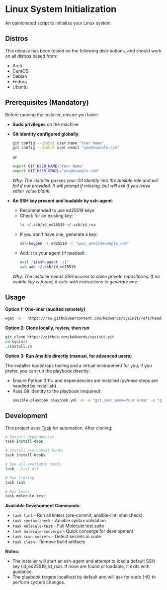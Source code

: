 # Linux System Initialization

An opinionated script to initialize your Linux system.

## Distros

This release has been tested on the following distributions, and should work on all distros based from:

- Arch
- CentOS
- Debian
- Fedora
- Ubuntu

## Prerequisites (Mandatory)

Before running the installer, ensure you have:

- **Sudo privileges** on the machine
- **Git identity configured globally**:
  ```bash
  git config --global user.name "Your Name"
  git config --global user.email "you@example.com"
  ```

  or

  ```bash
  export GIT_USER_NAME="Your Name"
  export GIT_USER_EMAIL="you@example.com"
  ```

  *Why: The installer passes your Git identity into the Ansible role and will fail if not provided. It will prompt if missing, but will exit if you leave either value blank.*

- **An SSH key present and loadable by ssh-agent**:
  - Recommended to use ed25519 keys
  - Check for an existing key:
    ```bash
    ls ~/.ssh/id_ed25519 ~/.ssh/id_rsa
    ```
  - If you don't have one, generate a key:
    ```bash
    ssh-keygen -t ed25519 -C "your_email@example.com"
    ```
  - Add it to your agent (if needed):
    ```bash
    eval "$(ssh-agent -s)"
    ssh-add ~/.ssh/id_ed25519
    ```
  *Why: The installer needs SSH access to clone private repositories. If no usable key is found, it exits with instructions to generate one.*

## Usage

**Option 1: One-liner (audited remotely)**
```bash
wget -O - https://raw.githubusercontent.com/kedwards/sysinit/refs/heads/main/install.sh | bash
```

**Option 2: Clone locally, review, then run**
```bash
git clone https://github.com/kedwards/sysinit.git
cd sysinit
./install.sh
```

**Option 3: Run Ansible directly (manual, for advanced users)**

The installer bootstraps tooling and a virtual environment for you; if you prefer, you can run the playbook directly:
- Ensure Python 3.11+ and dependencies are installed (uv/mise steps are handled by install.sh)
- Pass Git identity to the playbook (required):
  ```bash
  ansible-playbook playbook.yml -K -e "git_user_name=Your Name" -e "git_user_email=you@example.com"
  ```

## Development

This project uses [Task](https://taskfile.dev) for automation. After cloning:

```bash
# Install dependencies
task install-deps

# Install pre-commit hooks
task install-hooks

# See all available tasks
task --list-all

# Run linting
task lint

# Run tests
task molecule-test
```

**Available Development Commands:**
- `task lint` - Run all linters (pre-commit, ansible-lint, shellcheck)
- `task syntax-check` - Ansible syntax validation
- `task molecule-test` - Full Molecule test suite
- `task molecule-converge` - Quick converge for development
- `task scan-secrets` - Detect secrets in code
- `task clean` - Remove build artifacts

**Notes:**
- The installer will start an ssh-agent and attempt to load a default SSH key (id_ed25519, id_rsa). If none are found or loadable, it exits with guidance.
- The playbook targets localhost by default and will ask for sudo (-K) to perform system changes.
